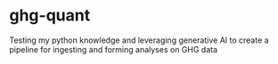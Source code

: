 # ghg-quant
 Testing my python knowledge and leveraging generative AI to create a pipeline for ingesting and forming analyses on GHG data
